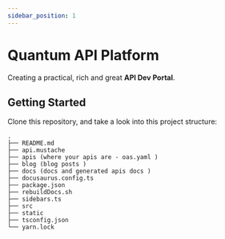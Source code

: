 ```yaml
---
sidebar_position: 1
---
```


# Quantum API Platform

Creating a practical, rich and great **API Dev Portal**.

## Getting Started

Clone this repository, and take a look into this project structure:

```
.
├── README.md
├── api.mustache
├── apis (where your apis are - oas.yaml )
├── blog (blog posts )
├── docs (docs and generated apis docs )
├── docusaurus.config.ts
├── package.json
├── rebuildDocs.sh
├── sidebars.ts
├── src
├── static
├── tsconfig.json
└── yarn.lock
```

